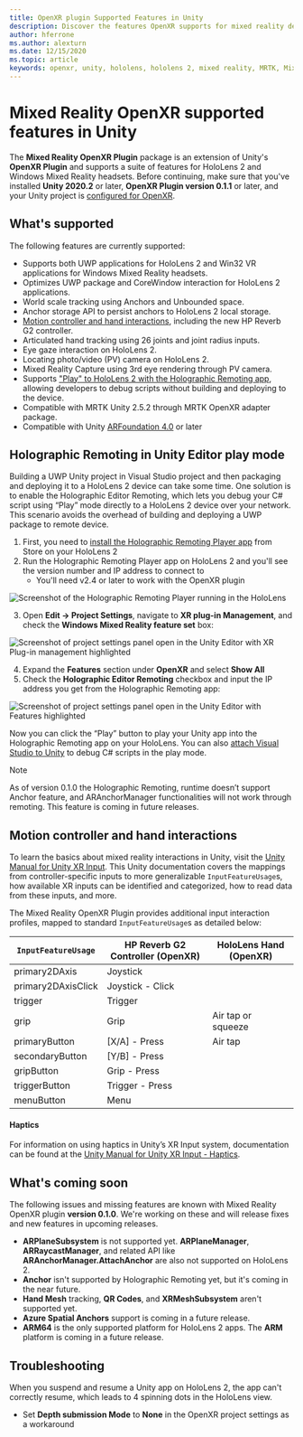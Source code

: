 ```yaml
---
title: OpenXR plugin Supported Features in Unity
description: Discover the features OpenXR supports for mixed reality development in Unity.
author: hferrone
ms.author: alexturn
ms.date: 12/15/2020
ms.topic: article
keywords: openxr, unity, hololens, hololens 2, mixed reality, MRTK, Mixed Reality Toolkit, augmented reality, virtual reality, mixed reality headsets, learn, tutorial, getting started
---
```



# Mixed Reality OpenXR supported features in Unity

The **Mixed Reality OpenXR Plugin** package is an extension of Unity's **OpenXR Plugin** and supports a suite of features for HoloLens 2 and Windows Mixed Reality headsets. Before continuing, make sure that you've installed **Unity 2020.2** or later, **OpenXR Plugin version 0.1.1** or later, and your Unity project is [configured for OpenXR](openxr-getting-started.md).

## What's supported

The following features are currently supported:

* Supports both UWP applications for HoloLens 2 and Win32 VR applications for Windows Mixed Reality headsets.
* Optimizes UWP package and CoreWindow interaction for HoloLens 2 applications.
* World scale tracking using Anchors and Unbounded space.
* Anchor storage API to persist anchors to HoloLens 2 local storage.
* [Motion controller and hand interactions](#motion-controller-and-hand-interactions), including the new HP Reverb G2 controller.
* Articulated hand tracking using 26 joints and joint radius inputs.
* Eye gaze interaction on HoloLens 2.
* Locating photo/video (PV) camera on HoloLens 2.
* Mixed Reality Capture using 3rd eye rendering through PV camera.
* Supports ["Play" to HoloLens 2 with the Holographic Remoting app](#holographic-remoting-in-unity-editor-play-mode), allowing developers to debug scripts without building and deploying to the device.
* Compatible with MRTK Unity 2.5.2 through MRTK OpenXR adapter package. <missing link>
* Compatible with Unity [ARFoundation 4.0](https://docs.unity3d.com/Packages/com.unity.xr.arfoundation@4.1/manual/index.html) or later

## Holographic Remoting in Unity Editor play mode

Building a UWP Unity project in Visual Studio project and then packaging and deploying it to a HoloLens 2 device can take some time. One solution is to enable the Holographic Editor Remoting, which lets you debug your C# script using “Play” mode directly to a HoloLens 2 device over your network. This scenario avoids the overhead of building and deploying a UWP package to remote device.

1. First, you need to [install the Holographic Remoting Player app](https://www.microsoft.com/store/productId/9NBLGGH4SV40) from Store on your HoloLens 2  
2. Run the Holographic Remoting Player app on HoloLens 2 and you'll see the version number and IP address to connect to
    * You'll need v2.4 or later to work with the OpenXR plugin

![Screenshot of the Holographic Remoting Player running in the HoloLens](images/openxr-features-img-01.png)

3. Open **Edit -> Project Settings**, navigate to **XR plug-in Management**, and check the **Windows Mixed Reality feature set** box:

![Screenshot of project settings panel open in the Unity Editor with XR Plug-in management highlighted](images/openxr-features-img-02.png)

4. Expand the **Features** section under **OpenXR** and select **Show All**
5. Check the **Holographic Editor Remoting** checkbox and input the IP address you get from the Holographic Remoting app:

![Screenshot of project settings panel open in the Unity Editor with Features highlighted](images/openxr-features-img-03.png)

Now you can click the “Play” button to play your Unity app into the Holographic Remoting app on your HoloLens. You can also [attach Visual Studio to Unity](https://docs.microsoft.com/visualstudio/gamedev/unity/get-started/using-visual-studio-tools-for-unity?pivots=windows) to debug C# scripts in the play mode.

> [!NOTE]
> As of version 0.1.0 the Holographic Remoting, runtime doesn’t support Anchor feature, and ARAnchorManager functionalities will not work through remoting.  This feature is coming in future releases.

## Motion controller and hand interactions
To learn the basics about mixed reality interactions in Unity, visit the [Unity Manual for Unity XR Input](https://docs.unity3d.com/2020.2/Documentation/Manual/xr_input.html). This Unity documentation covers the mappings from controller-specific inputs to more generalizable `InputFeatureUsage`s, how available XR inputs can be identified and categorized, how to read data from these inputs, and more. 
 
The Mixed Reality OpenXR Plugin provides additional input interaction profiles, mapped to standard `InputFeatureUsage`s as detailed below: 
 
| `InputFeatureUsage` | HP Reverb G2 Controller (OpenXR) | HoloLens Hand (OpenXR) |
| ---- | ---- | ---- |
| primary2DAxis | Joystick | |
| primary2DAxisClick | Joystick - Click | |
| trigger | Trigger  | |
| grip | Grip | Air tap or squeeze |
| primaryButton | [X/A] - Press | Air tap |
| secondaryButton | [Y/B] - Press | |
| gripButton | Grip - Press | |
| triggerButton | Trigger - Press | |
| menuButton | Menu | |

#### Haptics
For information on using haptics in Unity’s XR Input system, documentation can be found at the [Unity Manual for Unity XR Input - Haptics](https://docs.unity3d.com/2020.2/Documentation/Manual/xr_input.html#Haptics). 


## What's coming soon

The following issues and missing features are known with Mixed Reality OpenXR plugin **version 0.1.0**. We're working on these and will release fixes and new features in upcoming releases.

* **ARPlaneSubsystem** is not supported yet. **ARPlaneManager**, **ARRaycastManager**, and related API like **ARAnchorManager.AttachAnchor** are also not supported on HoloLens 2.
* **Anchor** isn't supported by Holographic Remoting yet, but it's coming in the near future.
* **Hand Mesh** tracking, **QR Codes**, and **XRMeshSubsystem** aren't supported yet.
* **Azure Spatial Anchors** support is coming in a future release.
* **ARM64** is the only supported platform for HoloLens 2 apps. The **ARM** platform is coming in a future release.

## Troubleshooting 

When you suspend and resume a Unity app on HoloLens 2, the app can't correctly resume, which leads to 4 spinning dots in the HoloLens view. 
* Set **Depth submission Mode** to **None** in the OpenXR project settings as a workaround
